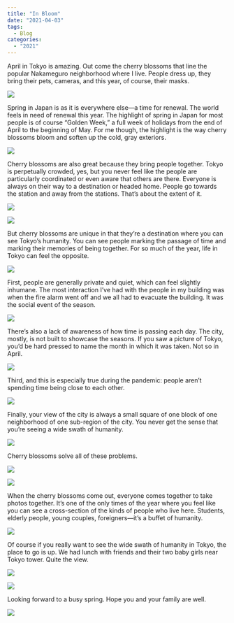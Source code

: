 ```yaml
---
title: "In Bloom"
date: "2021-04-03"
tags: 
  - Blog
categories: 
  - "2021"
---
```


April in Tokyo is amazing. Out come the cherry blossoms that line the popular Nakameguro neighborhood where I live. People dress up, they bring their pets, cameras, and this year, of course, their masks.

![](images/IMG_2404_edit-scaled.jpg)

Spring in Japan is as it is everywhere else—a time for renewal. The world feels in need of renewal this year. The highlight of spring in Japan for most people is of course “Golden Week,” a full week of holidays from the end of April to the beginning of May. For me though, the highlight is the way cherry blossoms bloom and soften up the cold, gray exteriors.

![](images/IMG_2269_edit-scaled.jpg)

Cherry blossoms are also great because they bring people together. Tokyo is perpetually crowded, yes, but you never feel like the people are particularly coordinated or even aware that others are there. Everyone is always on their way to a destination or headed home. People go towards the station and away from the stations. That’s about the extent of it.

![](images/IMG_2246_edit-scaled.jpg)

![](images/IMG_2071_edit-scaled.jpg)

But cherry blossoms are unique in that they’re a destination where you can see Tokyo’s humanity. You can see people marking the passage of time and marking their memories of being together. For so much of the year, life in Tokyo can feel the opposite.

![](images/IMG_1885_edit-scaled.jpg)

First, people are generally private and quiet, which can feel slightly inhumane. The most interaction I’ve had with the people in my building was when the fire alarm went off and we all had to evacuate the building. It was the social event of the season.

![](images/IMG_2312_edit-scaled.jpg)

There’s also a lack of awareness of how time is passing each day. The city, mostly, is not built to showcase the seasons. If you saw a picture of Tokyo, you’d be hard pressed to name the month in which it was taken. Not so in April.

![](images/IMG_2174_edit-scaled.jpg)

Third, and this is especially true during the pandemic: people aren’t spending time being close to each other.

![](images/IMG_2049_edit-scaled.jpg)

Finally, your view of the city is always a small square of one block of one neighborhood of one sub-region of the city. You never get the sense that you’re seeing a wide swath of humanity.

![](images/IMG_1923_edit-scaled.jpg)

Cherry blossoms solve all of these problems.

![](images/IMG_2314_edit-scaled.jpg)

![](images/IMG_2230_edit.jpg)

When the cherry blossoms come out, everyone comes together to take photos together. It’s one of the only times of the year where you feel like you can see a cross-section of the kinds of people who live here. Students, elderly people, young couples, foreigners—it’s a buffet of humanity.

![](images/IMG_2158_edit-scaled.jpg)

Of course if you really want to see the wide swath of humanity in Tokyo, the place to go is up. We had lunch with friends and their two baby girls near Tokyo tower. Quite the view.

![](images/IMG_2656_edit-scaled.jpg)

![](images/IMG_2390_edit-scaled.jpg)

Looking forward to a busy spring. Hope you and your family are well.

![](images/IMG_2833_edit.jpg)